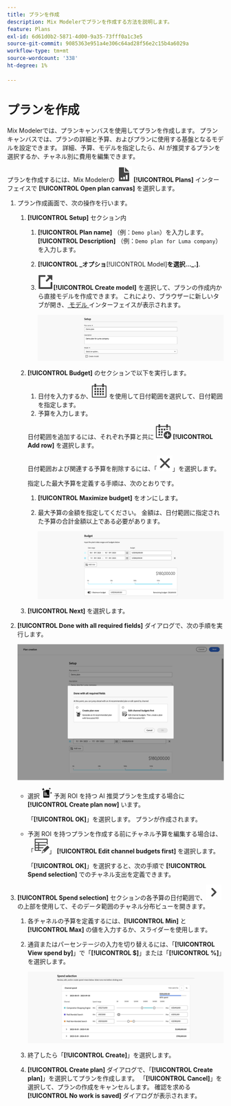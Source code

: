 ```yaml
---
title: プランを作成
description: Mix Modelerでプランを作成する方法を説明します。
feature: Plans
exl-id: 6d61d0b2-5871-4d00-9a35-73fff0a1c3e5
source-git-commit: 9085363e951a4e306c64ad28f56e2c15b4a6029a
workflow-type: tm+mt
source-wordcount: '338'
ht-degree: 1%

---
```



# プランを作成

Mix Modelerでは、プランキャンバスを使用してプランを作成します。 プランキャンバスでは、プランの詳細と予算、およびプランに使用する基盤となるモデルを設定できます。 詳細、予算、モデルを指定したら、AI が推奨するプランを選択するか、チャネル別に費用を編集できます。

プランを作成するには、Mix Modelerの ![PLan](/help/assets//icons/FileChart.svg) **[!UICONTROL Plans]** インターフェイスで **[!UICONTROL Open plan canvas]** を選択します。

1. プラン作成画面で、次の操作を行います。

   1. **[!UICONTROL Setup]** セクション内

      1. **[!UICONTROL Plan name]** （例：`Demo plan`）を入力します。 **[!UICONTROL Description]** （例：`Demo plan for Luma company`）を入力します。
      1. **[!UICONTROL _オプショ&#x200B;**[!UICONTROL Model]**を選択…_.]**.
      1. ![ リンクアウト ](/help/assets//icons/LinkOut.svg)**[!UICONTROL Create model]** を選択して、プランの作成内から直接モデルを作成できます。 これにより、ブラウザーに新しいタブが開き、[ モデル ](../models/overview.md) インターフェイスが表示されます。

         ![ プラン設定 ](/help/assets//plan-setup.png)

   1. **[!UICONTROL Budget]** のセクションで以下を実行します。

      1. 日付を入力するか、![ カレンダー ](/help/assets//icons/Calendar.svg) を使用して日付範囲を選択して、日付範囲を指定します。
      1. 予算を入力します。

      日付範囲を追加するには、それぞれ予算と共に ![CalendarAdd](/help/assets//icons/CalendarAdd.svg) **[!UICONTROL Add row]** を選択します。

      日付範囲および関連する予算を削除するには、「![ クローズ ](/help/assets//icons/Close.svg)」を選択します。

      指定した最大予算を定義する手順は、次のとおりです。

      1. **[!UICONTROL Maximize budget]** をオンにします。
      1. 最大予算の金額を指定してください。 金額は、日付範囲に指定された予算の合計金額以上である必要があります。

         ![ 計画予算 ](/help/assets//plan-budget.png)

   1. **[!UICONTROL Next]** を選択します。

1. **[!UICONTROL Done with all required fields]** ダイアログで、次の手順を実行します。

   ![ 計画完了 ](/help/assets//plan-done-required-fields.png)

   * 選択 <img src="/help/assets//icons/NewPlan.svg" width="25" /> 予測 ROI を持つ AI 推奨プランを生成する場合に **[!UICONTROL Create plan now]** います。

     「**[!UICONTROL OK]**」を選択します。 プランが作成されます。


   * 予測 ROI を持つプランを作成する前にチャネル予算を編集する場合は、「![ テーブル編集 ](/help/assets//icons/TableEdit.svg)」 **[!UICONTROL Edit channel budgets first]** を選択します。

     「**[!UICONTROL OK]**」を選択すると、次の手順で **[!UICONTROL Spend selection]** でのチャネル支出を定義できます。



1. **[!UICONTROL Spend selection]** セクションの各予算の日付範囲で、![ 山形 ](/help/assets//icons/ChevronRight.svg) の上部を使用して、そのデータ範囲のチャネル分布ビューを開きます。

   1. 各チャネルの予算を定義するには、**[!UICONTROL Min]** と **[!UICONTROL Max]** の値を入力するか、スライダーを使用します。

   1. 通貨またはパーセンテージの入力を切り替えるには、「**[!UICONTROL View spend by]**」で「**[!UICONTROL $]**」または「**[!UICONTROL %]**」を選択します。

      ![ 費用の選択 ](/help/assets//plan-spend-selection.png)

   1. 終了したら「**[!UICONTROL Create]**」を選択します。

   1. **[!UICONTROL Create plan]** ダイアログで、「**[!UICONTROL Create plan]**」を選択してプランを作成します。 「**[!UICONTROL Cancel]**」を選択して、プランの作成をキャンセルします。 確認を求める **[!UICONTROL No work is saved]** ダイアログが表示されます。
